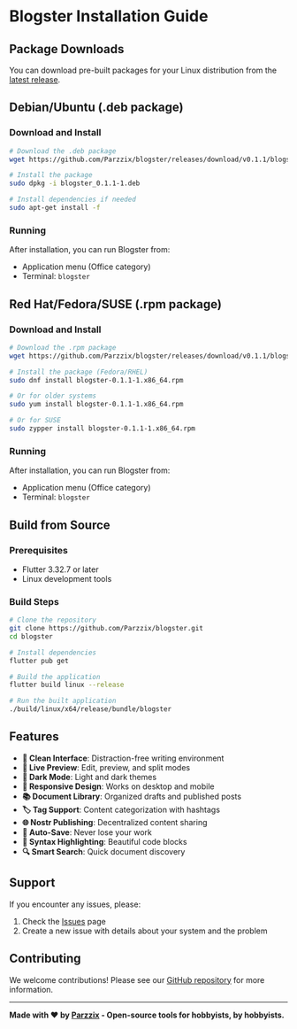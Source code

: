 # Blogster Installation Guide

## Package Downloads

You can download pre-built packages for your Linux distribution from the [latest release](https://github.com/Parzzix/blogster/releases/latest).

## Debian/Ubuntu (.deb package)

### Download and Install
```bash
# Download the .deb package
wget https://github.com/Parzzix/blogster/releases/download/v0.1.1/blogster_0.1.1-1.deb

# Install the package
sudo dpkg -i blogster_0.1.1-1.deb

# Install dependencies if needed
sudo apt-get install -f
```

### Running
After installation, you can run Blogster from:
- Application menu (Office category)
- Terminal: `blogster`

## Red Hat/Fedora/SUSE (.rpm package)

### Download and Install
```bash
# Download the .rpm package
wget https://github.com/Parzzix/blogster/releases/download/v0.1.1/blogster-0.1.1-1.x86_64.rpm

# Install the package (Fedora/RHEL)
sudo dnf install blogster-0.1.1-1.x86_64.rpm

# Or for older systems
sudo yum install blogster-0.1.1-1.x86_64.rpm

# Or for SUSE
sudo zypper install blogster-0.1.1-1.x86_64.rpm
```

### Running
After installation, you can run Blogster from:
- Application menu (Office category)
- Terminal: `blogster`

## Build from Source

### Prerequisites
- Flutter 3.32.7 or later
- Linux development tools

### Build Steps
```bash
# Clone the repository
git clone https://github.com/Parzzix/blogster.git
cd blogster

# Install dependencies
flutter pub get

# Build the application
flutter build linux --release

# Run the built application
./build/linux/x64/release/bundle/blogster
```

## Features

- **📝 Clean Interface**: Distraction-free writing environment
- **👀 Live Preview**: Edit, preview, and split modes
- **🌙 Dark Mode**: Light and dark themes
- **📱 Responsive Design**: Works on desktop and mobile
- **📚 Document Library**: Organized drafts and published posts
- **🏷️ Tag Support**: Content categorization with hashtags
- **🌐 Nostr Publishing**: Decentralized content sharing
- **💾 Auto-Save**: Never lose your work
- **🎨 Syntax Highlighting**: Beautiful code blocks
- **🔍 Smart Search**: Quick document discovery

## Support

If you encounter any issues, please:
1. Check the [Issues](https://github.com/Parzzix/blogster/issues) page
2. Create a new issue with details about your system and the problem

## Contributing

We welcome contributions! Please see our [GitHub repository](https://github.com/Parzzix/blogster) for more information.

---

**Made with ❤️ by [Parzzix](https://github.com/Parzzix) - Open-source tools for hobbyists, by hobbyists.**
